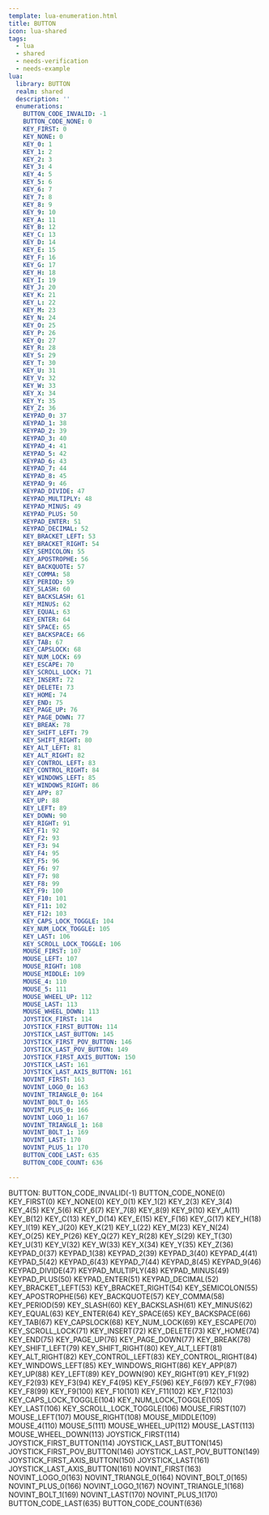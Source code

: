 ```yaml
---
template: lua-enumeration.html
title: BUTTON
icon: lua-shared
tags:
  - lua
  - shared
  - needs-verification
  - needs-example
lua:
  library: BUTTON
  realm: shared
  description: ''
  enumerations:
    BUTTON_CODE_INVALID: -1
    BUTTON_CODE_NONE: 0
    KEY_FIRST: 0
    KEY_NONE: 0
    KEY_0: 1
    KEY_1: 2
    KEY_2: 3
    KEY_3: 4
    KEY_4: 5
    KEY_5: 6
    KEY_6: 7
    KEY_7: 8
    KEY_8: 9
    KEY_9: 10
    KEY_A: 11
    KEY_B: 12
    KEY_C: 13
    KEY_D: 14
    KEY_E: 15
    KEY_F: 16
    KEY_G: 17
    KEY_H: 18
    KEY_I: 19
    KEY_J: 20
    KEY_K: 21
    KEY_L: 22
    KEY_M: 23
    KEY_N: 24
    KEY_O: 25
    KEY_P: 26
    KEY_Q: 27
    KEY_R: 28
    KEY_S: 29
    KEY_T: 30
    KEY_U: 31
    KEY_V: 32
    KEY_W: 33
    KEY_X: 34
    KEY_Y: 35
    KEY_Z: 36
    KEYPAD_0: 37
    KEYPAD_1: 38
    KEYPAD_2: 39
    KEYPAD_3: 40
    KEYPAD_4: 41
    KEYPAD_5: 42
    KEYPAD_6: 43
    KEYPAD_7: 44
    KEYPAD_8: 45
    KEYPAD_9: 46
    KEYPAD_DIVIDE: 47
    KEYPAD_MULTIPLY: 48
    KEYPAD_MINUS: 49
    KEYPAD_PLUS: 50
    KEYPAD_ENTER: 51
    KEYPAD_DECIMAL: 52
    KEY_BRACKET_LEFT: 53
    KEY_BRACKET_RIGHT: 54
    KEY_SEMICOLON: 55
    KEY_APOSTROPHE: 56
    KEY_BACKQUOTE: 57
    KEY_COMMA: 58
    KEY_PERIOD: 59
    KEY_SLASH: 60
    KEY_BACKSLASH: 61
    KEY_MINUS: 62
    KEY_EQUAL: 63
    KEY_ENTER: 64
    KEY_SPACE: 65
    KEY_BACKSPACE: 66
    KEY_TAB: 67
    KEY_CAPSLOCK: 68
    KEY_NUM_LOCK: 69
    KEY_ESCAPE: 70
    KEY_SCROLL_LOCK: 71
    KEY_INSERT: 72
    KEY_DELETE: 73
    KEY_HOME: 74
    KEY_END: 75
    KEY_PAGE_UP: 76
    KEY_PAGE_DOWN: 77
    KEY_BREAK: 78
    KEY_SHIFT_LEFT: 79
    KEY_SHIFT_RIGHT: 80
    KEY_ALT_LEFT: 81
    KEY_ALT_RIGHT: 82
    KEY_CONTROL_LEFT: 83
    KEY_CONTROL_RIGHT: 84
    KEY_WINDOWS_LEFT: 85
    KEY_WINDOWS_RIGHT: 86
    KEY_APP: 87
    KEY_UP: 88
    KEY_LEFT: 89
    KEY_DOWN: 90
    KEY_RIGHT: 91
    KEY_F1: 92
    KEY_F2: 93
    KEY_F3: 94
    KEY_F4: 95
    KEY_F5: 96
    KEY_F6: 97
    KEY_F7: 98
    KEY_F8: 99
    KEY_F9: 100
    KEY_F10: 101
    KEY_F11: 102
    KEY_F12: 103
    KEY_CAPS_LOCK_TOGGLE: 104
    KEY_NUM_LOCK_TOGGLE: 105
    KEY_LAST: 106
    KEY_SCROLL_LOCK_TOGGLE: 106
    MOUSE_FIRST: 107
    MOUSE_LEFT: 107
    MOUSE_RIGHT: 108
    MOUSE_MIDDLE: 109
    MOUSE_4: 110
    MOUSE_5: 111
    MOUSE_WHEEL_UP: 112
    MOUSE_LAST: 113
    MOUSE_WHEEL_DOWN: 113
    JOYSTICK_FIRST: 114
    JOYSTICK_FIRST_BUTTON: 114
    JOYSTICK_LAST_BUTTON: 145
    JOYSTICK_FIRST_POV_BUTTON: 146
    JOYSTICK_LAST_POV_BUTTON: 149
    JOYSTICK_FIRST_AXIS_BUTTON: 150
    JOYSTICK_LAST: 161
    JOYSTICK_LAST_AXIS_BUTTON: 161
    NOVINT_FIRST: 163
    NOVINT_LOGO_0: 163
    NOVINT_TRIANGLE_0: 164
    NOVINT_BOLT_0: 165
    NOVINT_PLUS_0: 166
    NOVINT_LOGO_1: 167
    NOVINT_TRIANGLE_1: 168
    NOVINT_BOLT_1: 169
    NOVINT_LAST: 170
    NOVINT_PLUS_1: 170
    BUTTON_CODE_LAST: 635
    BUTTON_CODE_COUNT: 636

---
```


<div class="lua__search__keywords">
BUTTON: BUTTON_CODE_INVALID(-1) BUTTON_CODE_NONE(0) KEY_FIRST(0) KEY_NONE(0) KEY_0(1) KEY_1(2) KEY_2(3) KEY_3(4) KEY_4(5) KEY_5(6) KEY_6(7) KEY_7(8) KEY_8(9) KEY_9(10) KEY_A(11) KEY_B(12) KEY_C(13) KEY_D(14) KEY_E(15) KEY_F(16) KEY_G(17) KEY_H(18) KEY_I(19) KEY_J(20) KEY_K(21) KEY_L(22) KEY_M(23) KEY_N(24) KEY_O(25) KEY_P(26) KEY_Q(27) KEY_R(28) KEY_S(29) KEY_T(30) KEY_U(31) KEY_V(32) KEY_W(33) KEY_X(34) KEY_Y(35) KEY_Z(36) KEYPAD_0(37) KEYPAD_1(38) KEYPAD_2(39) KEYPAD_3(40) KEYPAD_4(41) KEYPAD_5(42) KEYPAD_6(43) KEYPAD_7(44) KEYPAD_8(45) KEYPAD_9(46) KEYPAD_DIVIDE(47) KEYPAD_MULTIPLY(48) KEYPAD_MINUS(49) KEYPAD_PLUS(50) KEYPAD_ENTER(51) KEYPAD_DECIMAL(52) KEY_BRACKET_LEFT(53) KEY_BRACKET_RIGHT(54) KEY_SEMICOLON(55) KEY_APOSTROPHE(56) KEY_BACKQUOTE(57) KEY_COMMA(58) KEY_PERIOD(59) KEY_SLASH(60) KEY_BACKSLASH(61) KEY_MINUS(62) KEY_EQUAL(63) KEY_ENTER(64) KEY_SPACE(65) KEY_BACKSPACE(66) KEY_TAB(67) KEY_CAPSLOCK(68) KEY_NUM_LOCK(69) KEY_ESCAPE(70) KEY_SCROLL_LOCK(71) KEY_INSERT(72) KEY_DELETE(73) KEY_HOME(74) KEY_END(75) KEY_PAGE_UP(76) KEY_PAGE_DOWN(77) KEY_BREAK(78) KEY_SHIFT_LEFT(79) KEY_SHIFT_RIGHT(80) KEY_ALT_LEFT(81) KEY_ALT_RIGHT(82) KEY_CONTROL_LEFT(83) KEY_CONTROL_RIGHT(84) KEY_WINDOWS_LEFT(85) KEY_WINDOWS_RIGHT(86) KEY_APP(87) KEY_UP(88) KEY_LEFT(89) KEY_DOWN(90) KEY_RIGHT(91) KEY_F1(92) KEY_F2(93) KEY_F3(94) KEY_F4(95) KEY_F5(96) KEY_F6(97) KEY_F7(98) KEY_F8(99) KEY_F9(100) KEY_F10(101) KEY_F11(102) KEY_F12(103) KEY_CAPS_LOCK_TOGGLE(104) KEY_NUM_LOCK_TOGGLE(105) KEY_LAST(106) KEY_SCROLL_LOCK_TOGGLE(106) MOUSE_FIRST(107) MOUSE_LEFT(107) MOUSE_RIGHT(108) MOUSE_MIDDLE(109) MOUSE_4(110) MOUSE_5(111) MOUSE_WHEEL_UP(112) MOUSE_LAST(113) MOUSE_WHEEL_DOWN(113) JOYSTICK_FIRST(114) JOYSTICK_FIRST_BUTTON(114) JOYSTICK_LAST_BUTTON(145) JOYSTICK_FIRST_POV_BUTTON(146) JOYSTICK_LAST_POV_BUTTON(149) JOYSTICK_FIRST_AXIS_BUTTON(150) JOYSTICK_LAST(161) JOYSTICK_LAST_AXIS_BUTTON(161) NOVINT_FIRST(163) NOVINT_LOGO_0(163) NOVINT_TRIANGLE_0(164) NOVINT_BOLT_0(165) NOVINT_PLUS_0(166) NOVINT_LOGO_1(167) NOVINT_TRIANGLE_1(168) NOVINT_BOLT_1(169) NOVINT_LAST(170) NOVINT_PLUS_1(170) BUTTON_CODE_LAST(635) BUTTON_CODE_COUNT(636)
</div>

